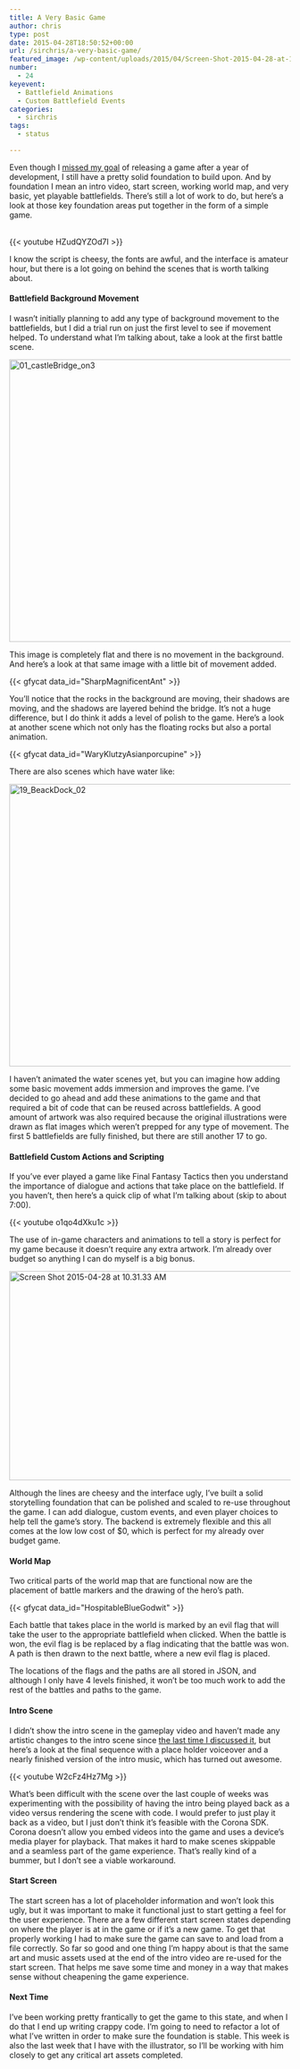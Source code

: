 ```yaml
---
title: A Very Basic Game
author: chris
type: post
date: 2015-04-28T18:50:52+00:00
url: /sirchris/a-very-basic-game/
featured_image: /wp-content/uploads/2015/04/Screen-Shot-2015-04-28-at-10.31.33-AM.png
number:
  - 24
keyevent:
  - Battlefield Animations
  - Custom Battlefield Events
categories:
  - sirchris
tags:
  - status

---
```

Even though I [missed my goal][1] of releasing a game after a year of development, I still have a pretty solid foundation to build upon. And by foundation I mean an intro video, start screen, working world map, and very basic, yet playable battlefields. There’s still a lot of work to do, but here’s a look at those key foundation areas put together in the form of a simple game.
<!--more-->

<div style="clear:both">
  &nbsp;
</div>

<div class="inlineimg">
  {{< youtube HZudQYZOd7I >}}
</div>

I know the script is cheesy, the fonts are awful, and the interface is amateur hour, but there is a lot going on behind the scenes that is worth talking about.

#### Battlefield Background Movement

I wasn’t initially planning to add any type of background movement to the battlefields, but I did a trial run on just the first level to see if movement helped. To understand what I’m talking about, take a look at the first battle scene.

<div class="inlineimg">
  <img src="/wp-content/uploads/2015/04/01_castleBridge_on3-3.jpg" alt="01_castleBridge_on3" width="800" height="505" class="alignnone size-full wp-image-2086" srcset="/wp-content/uploads/2015/04/01_castleBridge_on3-3.jpg 800w, /wp-content/uploads/2015/04/01_castleBridge_on3-3-300x189.jpg 300w, /wp-content/uploads/2015/04/01_castleBridge_on3-3-768x485.jpg 768w" sizes="(max-width: 800px) 100vw, 800px" />
</div>

This image is completely flat and there is no movement in the background. And here’s a look at that same image with a little bit of movement added.

<div class="inlineimg">
  {{< gfycat data_id="SharpMagnificentAnt" >}}
</div>

You’ll notice that the rocks in the background are moving, their shadows are moving, and the shadows are layered behind the bridge. It’s not a huge difference, but I do think it adds a level of polish to the game. Here’s a look at another scene which not only has the floating rocks but also a portal animation.

<div class="inlineimg">
  {{< gfycat data_id="WaryKlutzyAsianporcupine" >}}
</div>

There are also scenes which have water like:

<div class="inlineimg">
  <img src="/wp-content/uploads/2015/04/19_BeackDock_02-2.jpg" alt="19_BeackDock_02" width="800" height="505" class="alignnone size-full wp-image-2084" />
</div>

I haven’t animated the water scenes yet, but you can imagine how adding some basic movement adds immersion and improves the game. I’ve decided to go ahead and add these animations to the game and that required a bit of code that can be reused across battlefields. A good amount of artwork was also required because the original illustrations were drawn as flat images which weren&#8217;t prepped for any type of movement. The first 5 battlefields are fully finished, but there are still another 17 to go.

#### Battlefield Custom Actions and Scripting

If you’ve ever played a game like Final Fantasy Tactics then you understand the importance of dialogue and actions that take place on the battlefield. If you haven’t, then here’s a quick clip of what I’m talking about (skip to about 7:00).

<div class="inlineimg">
  {{< youtube o1qo4dXku1c >}}
</div>

The use of in-game characters and animations to tell a story is perfect for my game because it doesn&#8217;t require any extra artwork. I’m already over budget so anything I can do myself is a big bonus.

<div class="inlineimg">
  <img src="/wp-content/uploads/2015/04/Screen-Shot-2015-04-28-at-10.31.33-AM-2.png" alt="Screen Shot 2015-04-28 at 10.31.33 AM" width="650" height="374" class="alignnone size-full wp-image-2081" />
</div>

Although the lines are cheesy and the interface ugly, I&#8217;ve built a solid storytelling foundation that can be polished and scaled to re-use throughout the game. I can add dialogue, custom events, and even player choices to help tell the game’s story. The backend is extremely flexible and this all comes at the low low cost of $0, which is perfect for my already over budget game.

#### World Map

Two critical parts of the world map that are functional now are the placement of battle markers and the drawing of the hero&#8217;s path.

<div class="inlineimg">
  {{< gfycat data_id="HospitableBlueGodwit" >}}
</div>

Each battle that takes place in the world is marked by an evil flag that will take the user to the appropriate battlefield when clicked. When the battle is won, the evil flag is be replaced by a flag indicating that the battle was won. A path is then drawn to the next battle, where a new evil flag is placed.

The locations of the flags and the paths are all stored in JSON, and although I only have 4 levels finished, it won&#8217;t be too much work to add the rest of the battles and paths to the game.

#### Intro Scene

I didn&#8217;t show the intro scene in the gameplay video and haven’t made any artistic changes to the intro scene since [the last time I discussed it][2], but here’s a look at the final sequence with a place holder voiceover and a nearly finished version of the intro music, which has turned out awesome.

<div class="inlineimg">
  {{< youtube W2cFz4Hz7Mg >}}
</div>

What’s been difficult with the scene over the last couple of weeks was experimenting with the possibility of having the intro being played back as a video versus rendering the scene with code. I would prefer to just play it back as a video, but I just don’t think it’s feasible with the Corona SDK. Corona doesn’t allow you embed videos into the game and uses a device’s media player for playback. That makes it hard to make scenes skippable and a seamless part of the game experience. That’s really kind of a bummer, but I don’t see a viable workaround.

#### Start Screen

The start screen has a lot of placeholder information and won’t look this ugly, but it was important to make it functional just to start getting a feel for the user experience. There are a few different start screen states depending on where the player is at in the game or if it’s a new game. To get that properly working I had to make sure the game can save to and load from a file correctly. So far so good and one thing I’m happy about is that the same art and music assets used at the end of the intro video are re-used for the start screen. That helps me save some time and money in a way that makes sense without cheapening the game experience.

#### Next Time

I’ve been working pretty frantically to get the game to this state, and when I do that I end up writing crappy code. I’m going to need to refactor a lot of what I’ve written in order to make sure the foundation is stable. This week is also the last week that I have with the illustrator, so I&#8217;ll be working with him closely to get any critical art assets completed.

 [1]: http://battleofbrothers.com/sirchris/one-year-later-late-and-over-budget
 [2]: http://battleofbrothers.com/sirchris/music-memory